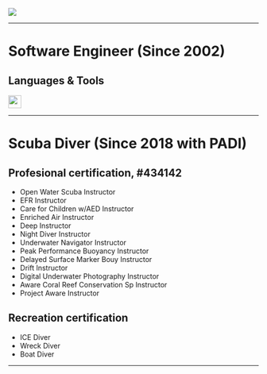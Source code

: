 ![](https://capsule-render.vercel.app/api?type=waving&color=timeGradient&height=120&text=Hi%20there%20👋&animation=fadeIn&fontSize=40&fontAlign=82&fontAlignY=32)

---

# Software Engineer (Since 2002)

## Languages & Tools
<a href="https://reactjs.org/" target="_blank" rel="noopener noreferrer">
  <img src="https://img.shields.io/badge/-React-61DAFB?logo=react&logoColor=282C34&style=flat" height="26" />
</a>

---

# Scuba Diver (Since 2018 with PADI)

## Profesional certification, #434142

- Open Water Scuba Instructor
- EFR Instructor
- Care for Children w/AED Instructor
- Enriched Air Instructor
- Deep Instructor
- Night Diver Instructor
- Underwater Navigator Instructor
- Peak Performance Buoyancy Instructor
- Delayed Surface Marker Bouy Instructor
- Drift Instructor
- Digital Underwater Photography Instructor
- Aware Coral Reef Conservation Sp Instructor
- Project Aware Instructor

## Recreation certification

- ICE Diver
- Wreck Diver
- Boat Diver

---

<!--
**wowlin/wowlin** is a ✨ _special_ ✨ repository because its `README.md` (this file) appears on your GitHub profile.

Here are some ideas to get you started:

- 🔭 I’m currently working on ...
- 🌱 I’m currently learning ...
- 👯 I’m looking to collaborate on ...
- 🤔 I’m looking for help with ...
- 💬 Ask me about ...
- 📫 How to reach me: ...
- 😄 Pronouns: ...
- ⚡ Fun fact: ...
-->
